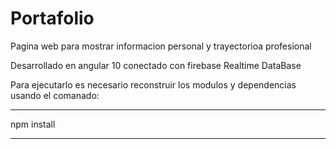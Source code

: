 # Portafolio

Pagina web para mostrar informacion personal y trayectorioa profesional

Desarrollado en angular 10 conectado con firebase Realtime DataBase

Para ejecutarlo es necesario reconstruir los modulos y dependencias usando el comanado:

***********
npm install
***********
